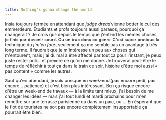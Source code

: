 ```yaml
---
title: Nothing's gonna change the world
---
```


Insia toujours fermée en attendant que _judge dread_ vienne botter le cul des
emmerdeurs. Étudiants et profs toujours aussi paranos, pourquoi ça changerait
? Je crois que depuis le temps que j'entend les mêmes choses, je finis par
devenir sourd. Ou un truc dans ce genre. C'est super pratique la technique du
_j'm'en fous_, seulement ça me semble pas un avantage à très long terme. Il
faudrait que je m'intéresse un peu aux choses qui m'entourent, mais j'ai du
mal à être affecté par tout ça pour l'instant, je peux juste rester poli... et
prendre ce qu'on me donne. Je trouverai peut-être le temps de réfléchir à tout
ça dans le train ce soir, histoire d'être moi aussi « pas content » comme les
autres.

Sauf qu'en attendant, je suis presque en week-end (pas encore petit, pas
encore... patience) et c'est bien plus intéressant. Bon ça risque encore
d'être un week-end de travaux — à la limite tant mieux, j'ai besoin de me
changer les idées — mais j'ai tout lundi et mardi prochains pour m'en remettre
sur une terrasse parisienne ou dans un parc, ou ... En éspérant que le flot de
touristes ne soit pas encore complètement insupportable ça pourrait être bien.

